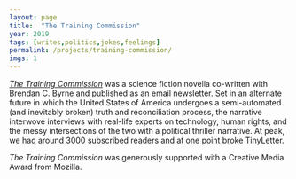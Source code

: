 ```yaml
---
layout: page
title:  "The Training Commission"
year: 2019
tags: [writes,politics,jokes,feelings]
permalink: /projects/training-commission/
imgs: 1
---
```


*[The Training Commission](http://trainingcommission.com)* was a science fiction novella co-written with Brendan C. Byrne and published as an email newsletter. Set in an alternate future in which the United States of America undergoes a semi-automated (and inevitably broken) truth and reconciliation process, the narrative interwove interviews with real-life experts on technology, human rights, and the messy intersections of the two with a political thriller narrative. At peak, we had around 3000 subscribed readers and at one point broke TinyLetter.

*The Training Commission* was generously supported with a Creative Media Award from Mozilla. 